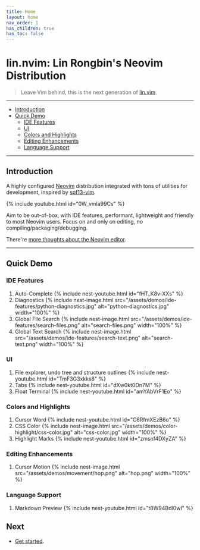 ```yaml
---
title: Home
layout: home
nav_order: 1
has_children: true
has_toc: false
---
```


# lin.nvim: Lin Rongbin's Neovim Distribution

> Leave Vim behind, this is the next generation of [lin.vim](https://github.com/linrongbin16/lin.vim).

---

- [Introduction](#introduction)
- [Quick Demo](#quick-demo)
  - [IDE Features](#ide-features)
  - [UI](#ui)
  - [Colors and Highlights](#colors-and-highlights)
  - [Editing Enhancements](#editing-enhancements)
  - [Language Support](#language-support)

---

## Introduction

A highly configured [Neovim](https://neovim.io/) distribution integrated with tons of utilities for development, inspired by [spf13-vim](https://github.com/spf13/spf13-vim).

{% include youtube.html id="0W_vmla99Cs" %}

<!-- {% include image.html src="/assets/demos/ui/start-ui.jpg" alt="start-ui.jpg" width="100%" %} -->

Aim to be out-of-box, with IDE features, performant, lightweight and friendly to most Neovim users. Focus on and only on editing, no compiling/packaging/debugging.

There're [more thoughts about the Neovim editor](/lin.nvim.dev/docs/philosophy).

---

## Quick Demo

### IDE Features

1. Auto-Complete
   {% include nest-youtube.html id="fHT_K8v-XXs" %}
2. Diagnostics
   {% include nest-image.html src="/assets/demos/ide-features/python-diagnostics.jpg" alt="python-diagnostics.jpg" width="100%" %}
3. Global File Search
   {% include nest-image.html src="/assets/demos/ide-features/search-files.png" alt="search-files.png" width="100%" %}
4. Global Text Search
   {% include nest-image.html src="/assets/demos/ide-features/search-text.png" alt="search-text.png" width="100%" %}

### UI

1. File explorer, undo tree and structure outlines
   {% include nest-youtube.html id="TmF3G3xkks8" %}
2. Tabs
   {% include nest-youtube.html id="dXw0kt0Dn7M" %}
3. Float Terminal
   {% include nest-youtube.html id="amYAbVrF1Eo" %}

### Colors and Highlights

1. Cursor Word
   {% include nest-youtube.html id="C6RfmXEzB6o" %}
2. CSS Color
   {% include nest-image.html src="/assets/demos/color-highlight/css-color.jpg" alt="css-color.jpg" width="100%" %}
3. Highlight Marks
   {% include nest-youtube.html id="zmsnf4DXyZA" %}

### Editing Enhancements

1. Cursor Motion
   {% include nest-image.html src="/assets/demos/movement/hop.png" alt="hop.png" width="100%" %}

### Language Support

1. Markdown Preview
   {% include nest-youtube.html id="t8W94Bdl0wI" %}

## Next

- [Get started](/lin.nvim.dev/docs/installation).
